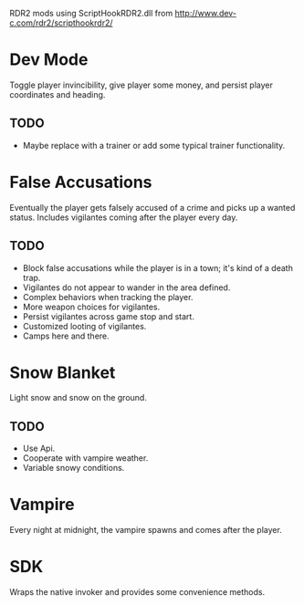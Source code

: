 RDR2 mods using ScriptHookRDR2.dll from http://www.dev-c.com/rdr2/scripthookrdr2/

# Dev Mode
Toggle player invincibility, give player some money, and persist player coordinates and heading.

## TODO
* Maybe replace with a trainer or add some typical trainer functionality.

# False Accusations
Eventually the player gets falsely accused of a crime and picks up a wanted status.
Includes vigilantes coming after the player every day.

## TODO
* Block false accusations while the player is in a town; it's kind of a death trap.
* Vigilantes do not appear to wander in the area defined.
* Complex behaviors when tracking the player.
* More weapon choices for vigilantes.
* Persist vigilantes across game stop and start.
* Customized looting of vigilantes.
* Camps here and there.

# Snow Blanket
Light snow and snow on the ground.

## TODO
* Use Api.
* Cooperate with vampire weather.
* Variable snowy conditions.

# Vampire
Every night at midnight, the vampire spawns and comes after the player.

# SDK
Wraps the native invoker and provides some convenience methods.

